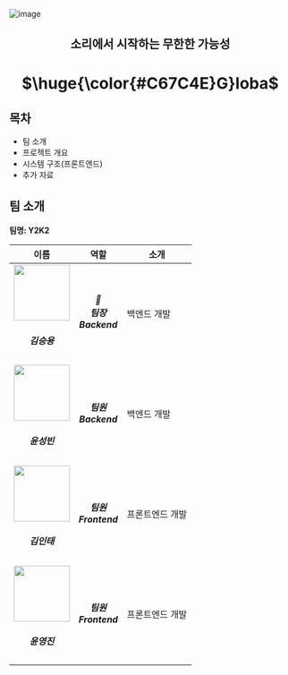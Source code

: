 ![image](https://github.com/user-attachments/assets/00f4c3fb-fb21-4821-8771-2092f133b9e4)
<h2 align=center>소리에서 시작하는 무한한 가능성</h2>
<h1 align=center>$\huge{\color{#C67C4E}G}loba$</h1>

## 목차
- 팀 소개
- 프로젝트 개요
- 시스템 구조(프론트엔드)
- 추가 자료

## 팀 소개
<h4>팀명: Y2K2
  
| 이름 | 역할 | 소개 |
|---|---|---|
| <a href="https://github.com/seungyong"><img src="https://avatars.githubusercontent.com/u/44765636?v=4" width="100" height="100"></a><br><h5 align=center>김승용</a> | <h5 align=center>👑<br>팀장<br>Backend</h5> | 백엔드 개발 |
| <a href="https://github.com/dbstjdqls14"><img src="https://avatars.githubusercontent.com/u/22989582?v=4" width="100" height="100"></a><br><h5 align=center>윤성빈</a> | <h5 align=center>팀원<br>Backend</h5> | 백엔드 개발 |
| <a href="https://github.com/HaeBun"><img src="https://avatars.githubusercontent.com/u/62525605?v=4" width="100" height="100"></a><br><h5 align=center>김인태</a> | <h5 align=center>팀원<br>Frontend</h5> | 프론트엔드 개발 |
| <a href="https://github.com/yyj1453"><img src="https://avatars.githubusercontent.com/u/112950093?v=4" width="100" height="100"></a><br><h5 align=center>윤영진</a> | <h5 align=center>팀원<br>Frontend</h5> | 프론트엔드 개발 |

